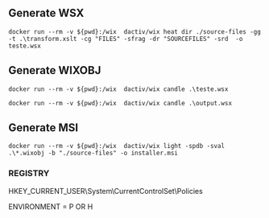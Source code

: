  ## Generate WSX
 
```
docker run --rm -v ${pwd}:/wix  dactiv/wix heat dir ./source-files -gg -t .\transform.xslt -cg "FILES" -sfrag -dr "SOURCEFILES" -srd  -o teste.wsx
```


## Generate WIXOBJ
```
docker run --rm -v ${pwd}:/wix  dactiv/wix candle .\teste.wsx
```
```
docker run --rm -v ${pwd}:/wix  dactiv/wix candle .\output.wsx
```

## Generate MSI
```
docker run --rm -v ${pwd}:/wix  dactiv/wix light -spdb -sval .\*.wixobj -b "./source-files" -o installer.msi
```

### REGISTRY

HKEY_CURRENT_USER\System\CurrentControlSet\Policies

ENVIRONMENT = P OR H
